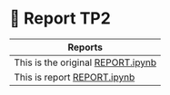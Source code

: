 # &#x1F4DD; Report TP2

| Reports |
|-|
| This is the original [REPORT.ipynb](https://nbviewer.org/github/setrar/DigiCom/blob/main/Labs/TP2/REPORT.ipynb) |
| This is report [REPORT.ipynb](https://nbviewer.org/github/setrar/DigiCom/blob/main/Labs/TP2/REPORT.ipynb) |
